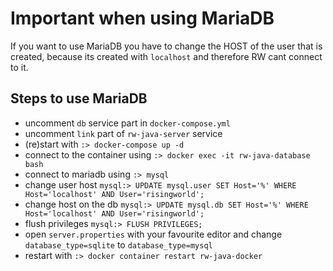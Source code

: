 # Important when using MariaDB

If you want to use MariaDB you have to change the HOST of the user that is created, because its created with `localhost` and therefore RW cant connect to it.

## Steps to use MariaDB

- uncomment `db` service part in `docker-compose.yml`
- uncomment `link` part of `rw-java-server` service
- (re)start with `:> docker-compose up -d`
- connect to the container using `:> docker exec -it rw-java-database bash`
- connect to mariadb using `:> mysql`
- change user host `mysql:> UPDATE mysql.user SET Host='%' WHERE Host='localhost' AND User='risingworld';`
- change host on the db `mysql:> UPDATE mysql.db SET Host='%' WHERE Host='localhost' AND User='risingworld';` 
- flush privileges `mysql:> FLUSH PRIVILEGES;`
- open `server.properties` with your favourite editor and change `database_type=sqlite` to `database_type=mysql`
- restart with `:> docker container restart rw-java-docker`